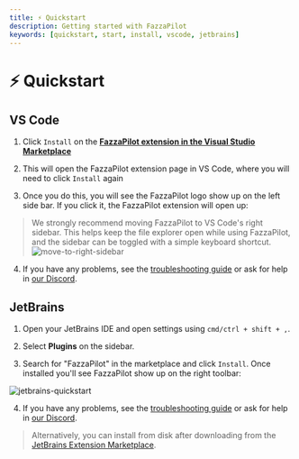 ```yaml
---
title: ⚡️ Quickstart
description: Getting started with FazzaPilot
keywords: [quickstart, start, install, vscode, jetbrains]
---
```


# ⚡️ Quickstart

## VS Code

1. Click `Install` on the **[FazzaPilot extension in the Visual Studio Marketplace](https://marketplace.visualstudio.com/items?itemName=FazzaPilot.continue)**

2. This will open the FazzaPilot extension page in VS Code, where you will need to click `Install` again

3. Once you do this, you will see the FazzaPilot logo show up on the left side bar. If you click it, the FazzaPilot extension will open up:

> We strongly recommend moving FazzaPilot to VS Code's right sidebar. This helps keep the file explorer open while using FazzaPilot, and the sidebar can be toggled with a simple keyboard shortcut. ![move-to-right-sidebar](/img/move-to-right-sidebar.png)

4. If you have any problems, see the [troubleshooting guide](./troubleshooting.md) or ask for help in [our Discord](https://discord.gg/NWtdYexhMs).

## JetBrains

1. Open your JetBrains IDE and open settings using `cmd/ctrl + shift + ,`.

2. Select **Plugins** on the sidebar.

3. Search for "FazzaPilot" in the marketplace and click `Install`. Once installed you'll see FazzaPilot show up on the right toolbar:

![jetbrains-quickstart](/img/jetbrains-quickstart.png)

4. If you have any problems, see the [troubleshooting guide](./troubleshooting.md) or ask for help in [our Discord](https://discord.gg/NWtdYexhMs).

> Alternatively, you can install from disk after downloading from the [JetBrains Extension Marketplace](https://plugins.jetbrains.com/plugin/22707-continue-extension).
